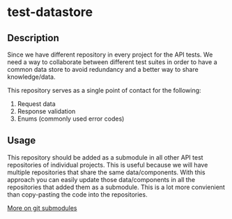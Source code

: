 # test-datastore


## Description

Since we have different repository in every project for the API tests. We need a way to collaborate between different test suites in order to have a common data store to avoid redundancy and a better way to share knowledge/data.

This repository serves as a single point of contact for the following:

1. Request data
2. Response validation
3. Enums (commonly used error codes)

## Usage

This repository should be added as a submodule in all other API test repositories of individual projects.
This is useful because we will have multiple repositories that share the same data/components. With this approach you can easily update those data/components in all the repositories that added them as a submodule. This is a lot more convienient than copy-pasting the code into the repositories.

[More on git submodules ](https://www.atlassian.com/git/tutorials/git-submodule)
